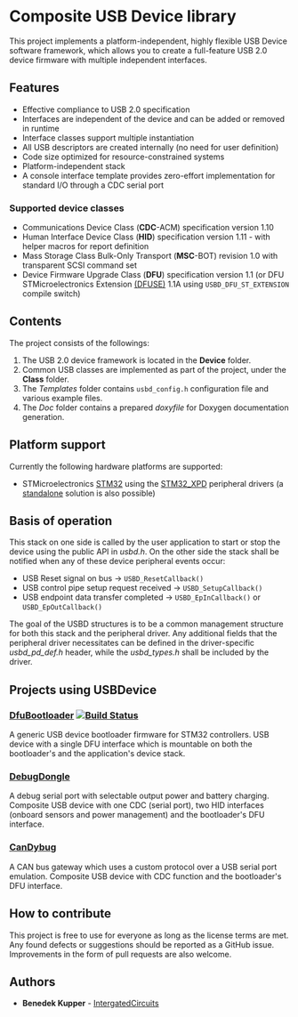# Composite USB Device library

This project implements a platform-independent, highly flexible USB Device software framework,
which allows you to create a full-feature USB 2.0 device firmware 
with multiple independent interfaces.

## Features

* Effective compliance to USB 2.0 specification
* Interfaces are independent of the device and can be added or removed in runtime
* Interface classes support multiple instantiation
* All USB descriptors are created internally (no need for user definition)
* Code size optimized for resource-constrained systems
* Platform-independent stack
* A console interface template provides zero-effort implementation for standard I/O through a CDC serial port

### Supported device classes

* Communications Device Class (**CDC**-ACM) specification version 1.10
* Human Interface Device Class (**HID**) specification version 1.11 - with helper macros for report definition
* Mass Storage Class Bulk-Only Transport (**MSC**-BOT) revision 1.0 with transparent SCSI command set
* Device Firmware Upgrade Class (**DFU**) specification version 1.1
  (or DFU STMicroelectronics Extension [(DFUSE)][DFUSE] 1.1A
  using `USBD_DFU_ST_EXTENSION` compile switch)

## Contents

The project consists of the followings:
1. The USB 2.0 device framework is located in the **Device** folder.
2. Common USB classes are implemented as part of the project, under the **Class** folder.
3. The *Templates* folder contains `usbd_config.h` configuration file and various example files.
4. The *Doc* folder contains a prepared *doxyfile* for Doxygen documentation generation.

## Platform support

Currently the following hardware platforms are supported:
- STMicroelectronics [STM32][STM32] using the [STM32_XPD][STM32_XPD] peripheral drivers
(a [standalone][standalone] solution is also possible)

## Basis of operation

This stack on one side is called by the user application to start or stop the device
using the public API in *usbd.h*. On the other side the stack shall be notified when any of 
these device peripheral events occur:
- USB Reset signal on bus -> `USBD_ResetCallback()`
- USB control pipe setup request received -> `USBD_SetupCallback()`
- USB endpoint data transfer completed -> `USBD_EpInCallback()` or `USBD_EpOutCallback()`

The goal of the USBD structures is to be a common management structure for both this stack 
and the peripheral driver. Any additional fields that the peripheral driver necessitates
can be defined in the driver-specific *usbd_pd_def.h* header, while the *usbd_types.h* shall
be included by the driver.

## Projects using USBDevice

### [DfuBootloader][DfuBootloader] [![Build Status](https://travis-ci.org/IntergatedCircuits/DfuBootloader.svg?branch=master)](https://travis-ci.org/IntergatedCircuits/DfuBootloader)

A generic USB device bootloader firmware for STM32 controllers.
USB device with a single DFU interface
which is mountable on both the bootloader's and the application's device stack.

### [DebugDongle][DebugDongle]

A debug serial port with selectable output power and battery charging.
Composite USB device with one CDC (serial port),
two HID interfaces (onboard sensors and power management)
and the bootloader's DFU interface.

### [CanDybug][CanDybug]

A CAN bus gateway which uses a custom protocol over a USB serial port emulation.
Composite USB device with CDC function and the bootloader's DFU interface.

## How to contribute

This project is free to use for everyone as long as the license terms are met. 
Any found defects or suggestions should be reported as a GitHub issue.
Improvements in the form of pull requests are also welcome.

## Authors

* **Benedek Kupper** - [IntergatedCircuits](https://github.com/IntergatedCircuits)

[CanDybug]: https://github.com/IntergatedCircuits/CanDybugFW
[DebugDongle]: https://github.com/IntergatedCircuits/DebugDongleFW
[DfuBootloader]: https://github.com/IntergatedCircuits/DfuBootloader
[DFUSE]: http://www.st.com/resource/en/application_note/cd00264379.pdf
[standalone]: https://github.com/IntergatedCircuits/USBDevice/wiki/Integration-for-STM32-without-XPD 
[STM32]: http://www.st.com/en/microcontrollers/stm32-32-bit-arm-cortex-mcus.html
[STM32_XPD]: https://github.com/IntergatedCircuits/STM32_XPD